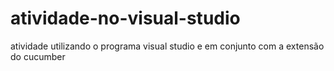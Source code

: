 # atividade-no-visual-studio
atividade utilizando o programa visual studio e em conjunto com a extensão do cucumber 
